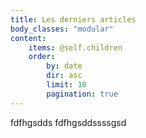 ```yaml
---
title: Les derniers articles
body_classes: "modular"
content:
    items: @self.children
    order:
        by: date
        dir: asc
        limit: 10
        pagination: true
---
```

fdfhgsdds
fdfhgsddssssgsd